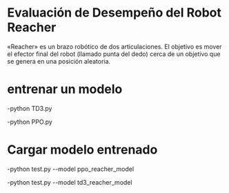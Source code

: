 # Evaluación de Desempeño del Robot Reacher
«Reacher» es un brazo robótico de dos articulaciones. El objetivo es mover el efector final del robot (llamado punta del dedo) cerca de un objetivo que se genera en una posición aleatoria.

# entrenar un modelo
-python TD3.py

-python PPO.py

# Cargar modelo entrenado
-python test.py --model ppo_reacher_model

-python test.py --model td3_reacher_model
